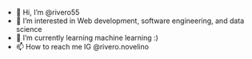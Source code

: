- 👋 Hi, I’m @rivero55
- 👀 I’m interested in Web development, software engineering, and data science
- 🌱 I’m currently learning machine learning :)
- 📫 How to reach me IG @rivero.novelino

<!---
rivero55/rivero55 is a ✨ special ✨ repository because its `README.md` (this file) appears on your GitHub profile.
You can click the Preview link to take a look at your changes.
--->
